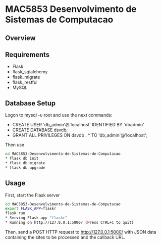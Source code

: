 # MAC5853 Desenvolvimento de Sistemas de Computacao

## Overview

## Requirements
* Flask
* flask_sqlalchemy
* flask_migrate
* flask_restful
* MySQL

## Database Setup
Logon to mysql -u root and use the next commands:
* CREATE USER 'db_admin'@'localhost' IDENTIFIED BY 'dbadmin'
* CREATE DATABASE dsvdb;
* GRANT ALL PRIVILEGES ON dsvdb . * TO 'db_admin'@'localhost';

Then use
```bash
cd MAC5853-Desenvolvimento-de-Sistemas-de-Computacao
* flask db init
* flask db migrate
* flask db upgrade
```
## Usage

First, start the Flask server

```bash
cd MAC5853-Desenvolvimento-de-Sistemas-de-Computacao
export FLASK_APP=flaskr
flask run
* Serving Flask app "flaskr"
* Running on http://127.0.0.1:5000/ (Press CTRL+C to quit)
```

Then, send a POST HTTP request to http://127.0.0.1:5000/ with JSON data containing the
sites to be processed and the callback URL.

